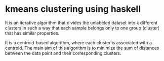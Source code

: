 # kmeans clustering using haskell

It is an iterative algorithm that divides the unlabeled dataset into k different clusters in such a way that each sample belongs only to one group (cluster) that has similar properties.

It is a centroid-based algorithm, where each cluster is associated with a centroid. The main aim of this algorithm is to minimize the sum of distances between the data point and their corresponding clusters.

